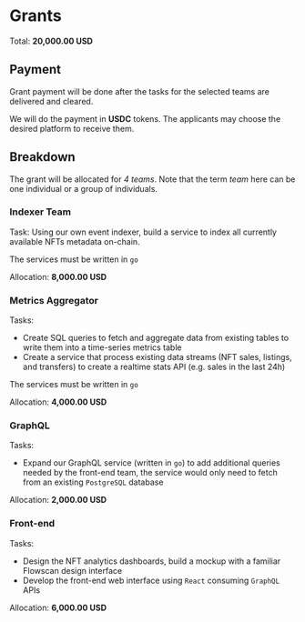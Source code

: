 # Grants

Total: **20,000.00 USD**

## Payment

Grant payment will be done after the tasks for the selected teams are delivered and cleared.

We will do the payment in **USDC** tokens. The applicants may choose the desired platform to receive them.

## Breakdown

The grant will be allocated for *4 teams*. Note that the term _team_ here can be one individual or a group of individuals.

### Indexer Team

Task: Using our own event indexer, build a service to index all currently available NFTs metadata on-chain. 

The services must be written in `go`

Allocation: **8,000.00 USD**

### Metrics Aggregator

Tasks: 
- Create SQL queries to fetch and aggregate data from existing tables to write them into a time-series metrics table
- Create a service that process existing data streams (NFT sales, listings, and transfers) to create a realtime stats API (e.g. sales in the last 24h) 

The services must be written in `go`

Allocation: **4,000.00 USD**

### GraphQL

Tasks: 
- Expand our GraphQL service (written in `go`) to add additional queries needed by the front-end team, the service would only need to fetch from an existing `PostgreSQL` database

Allocation: **2,000.00 USD**

### Front-end

Tasks: 
- Design the NFT analytics dashboards, build a mockup with a familiar Flowscan design interface
- Develop the front-end web interface using `React` consuming `GraphQL` APIs

Allocation: **6,000.00 USD**